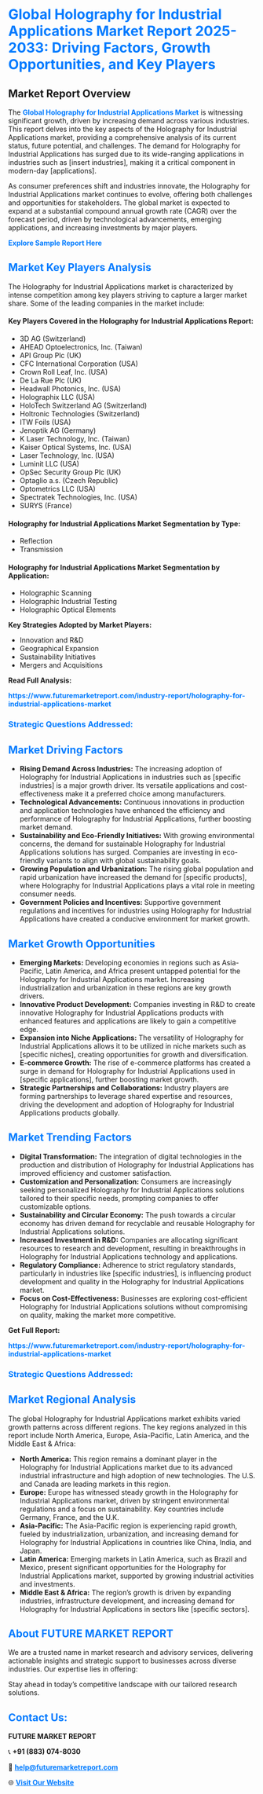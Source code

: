<h1 style="color: #007BFF;">Global Holography for Industrial Applications Market Report 2025-2033: Driving Factors, Growth Opportunities, and Key Players</h1>

<section id="overview">
<h2>Market Report Overview</h2>
<p>The <a href="https://www.futuremarketreport.com/industry-report/holography-for-industrial-applications-market" style="color: #007BFF; text-decoration: none;"><strong>Global Holography for Industrial Applications Market</strong></a> is witnessing significant growth, driven by increasing demand across various industries. This report delves into the key aspects of the Holography for Industrial Applications market, providing a comprehensive analysis of its current status, future potential, and challenges. The demand for Holography for Industrial Applications has surged due to its wide-ranging applications in industries such as [insert industries], making it a critical component in modern-day [applications].</p>
<p>As consumer preferences shift and industries innovate, the Holography for Industrial Applications market continues to evolve, offering both challenges and opportunities for stakeholders. The global market is expected to expand at a substantial compound annual growth rate (CAGR) over the forecast period, driven by technological advancements, emerging applications, and increasing investments by major players.</p>
</section>

<section id="overview">
<p><a href="https://www.futuremarketreport.com/request-sample/reportId=115208" style="color: #007BFF; text-decoration: none;"><strong>Explore Sample Report Here</strong></a></p>
</section>

<section id="key-players">
<h2 style="color: #007BFF;">Market Key Players Analysis</h2>
<p>The Holography for Industrial Applications market is characterized by intense competition among key players striving to capture a larger market share. Some of the leading companies in the market include:</p>
<h4>Key Players Covered in the Holography for Industrial Applications Report:</h4>
<ul><li>3D AG (Switzerland)</li><li>AHEAD Optoelectronics, Inc. (Taiwan)</li><li>API Group Plc (UK)</li><li>CFC International Corporation (USA)</li><li>Crown Roll Leaf, Inc. (USA)</li><li>De La Rue Plc (UK)</li><li>Headwall Photonics, Inc. (USA)</li><li>Holographix LLC (USA)</li><li>HoloTech Switzerland AG (Switzerland)</li><li>Holtronic Technologies (Switzerland)</li><li>ITW Foils (USA)</li><li>Jenoptik AG (Germany)</li><li>K Laser Technology, Inc. (Taiwan)</li><li>Kaiser Optical Systems, Inc. (USA)</li><li>Laser Technology, Inc. (USA)</li><li>Luminit LLC (USA)</li><li>OpSec Security Group Plc (UK)</li><li>Optaglio a.s. (Czech Republic)</li><li>Optometrics LLC (USA)</li><li>Spectratek Technologies, Inc. (USA)</li><li>SURYS (France)</li></ul>
<h4>Holography for Industrial Applications Market Segmentation by Type:</h4>
<ul><li>Reflection</li><li>Transmission</li></ul>

<h4>Holography for Industrial Applications Market Segmentation by Application:</h4>
<ul><li>Holographic Scanning</li><li>Holographic Industrial Testing</li><li>Holographic Optical Elements</li></ul>
<p><strong>Key Strategies Adopted by Market Players:</strong></p>
<ul>
<li>Innovation and R&D</li>
<li>Geographical Expansion</li>
<li>Sustainability Initiatives</li>
<li>Mergers and Acquisitions</li>
</ul>
</section>

<section>
<p><strong>Read Full Analysis: </strong></p><a href="https://www.futuremarketreport.com/industry-report/holography-for-industrial-applications-market" style="color: #007BFF; text-decoration: none;"><strong>https://www.futuremarketreport.com/industry-report/holography-for-industrial-applications-market</strong></a>
<h3 style="color: #007BFF;">Strategic Questions Addressed:</h3>
</section>

<section id="driving-factors">
<h2 style="color: #007BFF;">Market Driving Factors</h2>
<ul>
<li><strong>Rising Demand Across Industries:</strong> The increasing adoption of Holography for Industrial Applications in industries such as [specific industries] is a major growth driver. Its versatile applications and cost-effectiveness make it a preferred choice among manufacturers.</li>
<li><strong>Technological Advancements:</strong> Continuous innovations in production and application technologies have enhanced the efficiency and performance of Holography for Industrial Applications, further boosting market demand.</li>
<li><strong>Sustainability and Eco-Friendly Initiatives:</strong> With growing environmental concerns, the demand for sustainable Holography for Industrial Applications solutions has surged. Companies are investing in eco-friendly variants to align with global sustainability goals.</li>
<li><strong>Growing Population and Urbanization:</strong> The rising global population and rapid urbanization have increased the demand for [specific products], where Holography for Industrial Applications plays a vital role in meeting consumer needs.</li>
<li><strong>Government Policies and Incentives:</strong> Supportive government regulations and incentives for industries using Holography for Industrial Applications have created a conducive environment for market growth.</li>
</ul>
</section>

<section id="growth-opportunities">
<h2 style="color: #007BFF;">Market Growth Opportunities</h2>
<ul>
<li><strong>Emerging Markets:</strong> Developing economies in regions such as Asia-Pacific, Latin America, and Africa present untapped potential for the Holography for Industrial Applications market. Increasing industrialization and urbanization in these regions are key growth drivers.</li>
<li><strong>Innovative Product Development:</strong> Companies investing in R&D to create innovative Holography for Industrial Applications products with enhanced features and applications are likely to gain a competitive edge.</li>
<li><strong>Expansion into Niche Applications:</strong> The versatility of Holography for Industrial Applications allows it to be utilized in niche markets such as [specific niches], creating opportunities for growth and diversification.</li>
<li><strong>E-commerce Growth:</strong> The rise of e-commerce platforms has created a surge in demand for Holography for Industrial Applications used in [specific applications], further boosting market growth.</li>
<li><strong>Strategic Partnerships and Collaborations:</strong> Industry players are forming partnerships to leverage shared expertise and resources, driving the development and adoption of Holography for Industrial Applications products globally.</li>
</ul>
</section>

<section id="trending-factors">
<h2 style="color: #007BFF;">Market Trending Factors</h2>
<ul>
<li><strong>Digital Transformation:</strong> The integration of digital technologies in the production and distribution of Holography for Industrial Applications has improved efficiency and customer satisfaction.</li>
<li><strong>Customization and Personalization:</strong> Consumers are increasingly seeking personalized Holography for Industrial Applications solutions tailored to their specific needs, prompting companies to offer customizable options.</li>
<li><strong>Sustainability and Circular Economy:</strong> The push towards a circular economy has driven demand for recyclable and reusable Holography for Industrial Applications solutions.</li>
<li><strong>Increased Investment in R&D:</strong> Companies are allocating significant resources to research and development, resulting in breakthroughs in Holography for Industrial Applications technology and applications.</li>
<li><strong>Regulatory Compliance:</strong> Adherence to strict regulatory standards, particularly in industries like [specific industries], is influencing product development and quality in the Holography for Industrial Applications market.</li>
<li><strong>Focus on Cost-Effectiveness:</strong> Businesses are exploring cost-efficient Holography for Industrial Applications solutions without compromising on quality, making the market more competitive.</li>
</ul>
</section>

<section>
<p><strong>Get Full Report: </strong></p><a href="https://www.futuremarketreport.com/industry-report/holography-for-industrial-applications-market" style="color: #007BFF; text-decoration: none;"><strong>https://www.futuremarketreport.com/industry-report/holography-for-industrial-applications-market</strong></a>
<h3 style="color: #007BFF;">Strategic Questions Addressed:</h3>
</section>


<section id="regional-analysis">
<h2 style="color: #007BFF;">Market Regional Analysis</h2>
<p>The global Holography for Industrial Applications market exhibits varied growth patterns across different regions. The key regions analyzed in this report include North America, Europe, Asia-Pacific, Latin America, and the Middle East & Africa:</p>
<ul>
<li><strong>North America:</strong> This region remains a dominant player in the Holography for Industrial Applications market due to its advanced industrial infrastructure and high adoption of new technologies. The U.S. and Canada are leading markets in this region.</li>
<li><strong>Europe:</strong> Europe has witnessed steady growth in the Holography for Industrial Applications market, driven by stringent environmental regulations and a focus on sustainability. Key countries include Germany, France, and the U.K.</li>
<li><strong>Asia-Pacific:</strong> The Asia-Pacific region is experiencing rapid growth, fueled by industrialization, urbanization, and increasing demand for Holography for Industrial Applications in countries like China, India, and Japan.</li>
<li><strong>Latin America:</strong> Emerging markets in Latin America, such as Brazil and Mexico, present significant opportunities for the Holography for Industrial Applications market, supported by growing industrial activities and investments.</li>
<li><strong>Middle East & Africa:</strong> The region’s growth is driven by expanding industries, infrastructure development, and increasing demand for Holography for Industrial Applications in sectors like [specific sectors].</li>
</ul>
</section>

<footer>
<h2 style="color: #007BFF;">About FUTURE MARKET REPORT</h2>
<p>We are a trusted name in market research and advisory services, delivering actionable insights and strategic support to businesses across diverse industries. Our expertise lies in offering:</p>

<p>Stay ahead in today’s competitive landscape with our tailored research solutions.</p>

<h2 style="color: #007BFF;">Contact Us:</h2>
<p><strong>FUTURE MARKET REPORT</strong></p>
<p>📞 <strong>+91 (883) 074-8030</strong></p>
<p>📧 <strong><a href="mailto:help@futuremarketreport.com" style="color: #007BFF;">help@futuremarketreport.com</a></strong></p>
<p>🌐 <strong><a href="https://www.futuremarketreport.com/" style="color: #007BFF;">Visit Our Website</a></strong></p>
</footer>